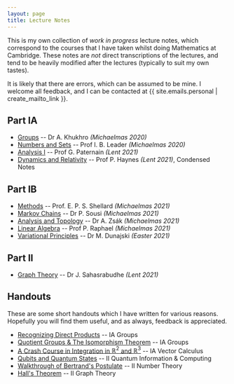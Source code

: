 ```yaml
---
layout: page
title: Lecture Notes
---
```


This is my own collection of _work in progress_ lecture notes, which correspond to the courses that I have taken whilst doing Mathematics at Cambridge. These notes are _not_ direct transcriptions of the lectures, and tend to be heavily modified after the lectures (typically to suit my own tastes).

It is likely that there are errors, which can be assumed to be mine. I welcome all feedback, and I can be contacted at {{ site.emails.personal | create_mailto_link }}.

## Part IA

- [Groups](/files/ia-groups/groups.pdf) -- Dr A. Khukhro _(Michaelmas 2020)_
- [Numbers and Sets](/files/ia-numbers-and-sets/numbers-and-sets.pdf) -- Prof I. B. Leader _(Michaelmas 2020)_
- [Analysis I](/files/ia-analysis-i/analysis-i.pdf) -- Prof G. Paternain _(Lent 2021)_
- [Dynamics and Relativity](/files/ia-dynamics-and-relativity/dynamics-and-relativity.pdf) -- Prof P. Haynes _(Lent 2021)_, Condensed Notes

## Part IB

- [Methods](/files/ib-methods/methods.pdf) -- Prof. E. P. S. Shellard _(Michaelmas 2021)_
- [Markov Chains](/files/ib-markov-chains/markov-chains.pdf) -- Dr P. Sousi _(Michaelmas 2021)_
- [Analysis and Topology](/files/ib-analysis-and-topology/analysis-and-topology.pdf) -- Dr A. Zsák _(Michaelmas 2021)_
- [Linear Algebra](/files/ib-linear-algebra/linear-algebra.pdf) -- Prof P. Raphael _(Michaelmas 2021)_
- [Variational Principles](/files/ib-variational-principles/variational-principles.pdf) -- Dr M. Dunajski _(Easter 2021)_

## Part II

- [Graph Theory](/files/ii-graph-theory/graph-theory.pdf) -- Dr J. Sahasrabudhe _(Lent 2021)_

## Handouts

These are some short handouts which I have written for various reasons. Hopefully you will find them useful, and as always, feedback is appreciated.

- [Recognizing Direct Products](/files/handouts/direct-products/direct-product.pdf) -- IA Groups
- [Quotient Groups &amp; The Isomorphism Theorem](/files/handouts/isomorphism-theorems/isomorphism-theorems.pdf) -- IA Groups
- [A Crash Course in Integration in $\mathbb{R}^2$ and $\mathbb{R}^3$](/files/handouts/integration-vc/integration-vc.pdf) -- IA Vector Calculus
- [Qubits and Quantum States](/files/handouts/quantum-states/quantum-states.pdf) -- II Quantum Information &amp; Computing
- [Walkthrough of Bertrand's Postulate](/files/handouts/bertrand/bertrands-postulate-walkthrough.pdf) -- II Number Theory
- [Hall's Theorem](/files/handouts/hall/halls-hallway.pdf) -- II Graph Theory

<!-- {% assign posts = site.posts | where_exp: "post", "post.index != nil" | where: "index.best_of", true %}
{% include archive_list.html %} -->
